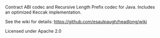 Contract ABI codec and Recursive Length Prefix codec for Java. Includes an optimized Keccak implementation.

See the wiki for details: https://github.com/esaulpaugh/headlong/wiki

Licensed under Apache 2.0
